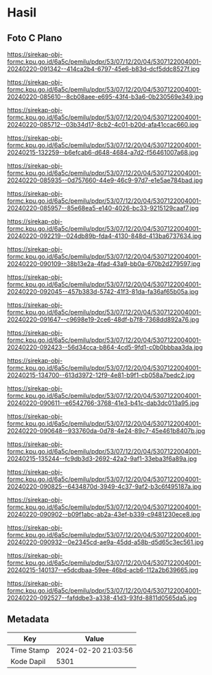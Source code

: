 # Hasil

## Foto C Plano

https://sirekap-obj-formc.kpu.go.id/6a5c/pemilu/pdpr/53/07/12/20/04/5307122004001-20240220-091342--414ca2b4-6797-45e6-b83d-dcf5ddc8527f.jpg

https://sirekap-obj-formc.kpu.go.id/6a5c/pemilu/pdpr/53/07/12/20/04/5307122004001-20240220-085610--8cb08aee-e695-43f4-b3a6-0b230569e349.jpg

https://sirekap-obj-formc.kpu.go.id/6a5c/pemilu/pdpr/53/07/12/20/04/5307122004001-20240220-085712--03b34d17-8cb2-4c01-b20d-afa41ccac660.jpg

https://sirekap-obj-formc.kpu.go.id/6a5c/pemilu/pdpr/53/07/12/20/04/5307122004001-20240215-132259--b6efcab6-d648-4684-a7d2-f56461007a68.jpg

https://sirekap-obj-formc.kpu.go.id/6a5c/pemilu/pdpr/53/07/12/20/04/5307122004001-20240220-085935--0d757660-44e9-46c9-97d7-e1e5ae784bad.jpg

https://sirekap-obj-formc.kpu.go.id/6a5c/pemilu/pdpr/53/07/12/20/04/5307122004001-20240220-085957--85e68ea5-e140-4026-bc33-9215129caaf7.jpg

https://sirekap-obj-formc.kpu.go.id/6a5c/pemilu/pdpr/53/07/12/20/04/5307122004001-20240220-092219--024db89b-fda4-4130-848d-413ba6737634.jpg

https://sirekap-obj-formc.kpu.go.id/6a5c/pemilu/pdpr/53/07/12/20/04/5307122004001-20240220-090109--38b13e2a-4fad-43a9-bb0a-670b2d279597.jpg

https://sirekap-obj-formc.kpu.go.id/6a5c/pemilu/pdpr/53/07/12/20/04/5307122004001-20240220-092045--457b383d-5742-41f3-81da-fa36af65b05a.jpg

https://sirekap-obj-formc.kpu.go.id/6a5c/pemilu/pdpr/53/07/12/20/04/5307122004001-20240220-091647--c9698e19-2ce6-48df-b7f8-7368dd892a76.jpg

https://sirekap-obj-formc.kpu.go.id/6a5c/pemilu/pdpr/53/07/12/20/04/5307122004001-20240220-092423--56d34cca-b864-4cd5-9fd1-c0b0bbbaa3da.jpg

https://sirekap-obj-formc.kpu.go.id/6a5c/pemilu/pdpr/53/07/12/20/04/5307122004001-20240215-134700--613d3972-12f9-4e81-b9f1-cb058a7bedc2.jpg

https://sirekap-obj-formc.kpu.go.id/6a5c/pemilu/pdpr/53/07/12/20/04/5307122004001-20240220-090611--e6542766-3768-41e3-b41c-dab3dc013a95.jpg

https://sirekap-obj-formc.kpu.go.id/6a5c/pemilu/pdpr/53/07/12/20/04/5307122004001-20240220-090648--933760da-0d78-4e24-89c7-45e461b8407b.jpg

https://sirekap-obj-formc.kpu.go.id/6a5c/pemilu/pdpr/53/07/12/20/04/5307122004001-20240215-135244--fc9db3d3-2692-42a2-9af1-33eba3f6a89a.jpg

https://sirekap-obj-formc.kpu.go.id/6a5c/pemilu/pdpr/53/07/12/20/04/5307122004001-20240220-090825--6434870d-3949-4c37-9af2-b3c6f495187a.jpg

https://sirekap-obj-formc.kpu.go.id/6a5c/pemilu/pdpr/53/07/12/20/04/5307122004001-20240220-090902--b09f1abc-ab2a-43ef-b339-c9481230ece8.jpg

https://sirekap-obj-formc.kpu.go.id/6a5c/pemilu/pdpr/53/07/12/20/04/5307122004001-20240220-090932--0e2345cd-ae9a-45dd-a58b-d5d65c3ec561.jpg

https://sirekap-obj-formc.kpu.go.id/6a5c/pemilu/pdpr/53/07/12/20/04/5307122004001-20240215-140137--e5dcdbaa-59ee-46bd-acb6-112a2b639665.jpg

https://sirekap-obj-formc.kpu.go.id/6a5c/pemilu/pdpr/53/07/12/20/04/5307122004001-20240220-092527--fafddbe3-a338-41d3-93fd-8811d0565da5.jpg


## Metadata

| Key        | Value               |
| ---------- | ------------------- |
| Time Stamp | 2024-02-20 21:03:56 |
| Kode Dapil | 5301                |



